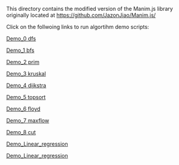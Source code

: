 This directory contains the modified version of the Manim.js library originally located at https://github.com/JazonJiao/Manim.js/

Click on the follwoing links to run algortihm demo scripts: 

[Demo_0 dfs](https://egeozgul.github.io/manim.js/manim/Graph%20Algorithms/demo_0.html)

[Demo_1 bfs](https://egeozgul.github.io/manim.js/manim/Graph%20Algorithms/demo_1.html)

[Demo_2 prim](https://egeozgul.github.io/manim.js/manim/Graph%20Algorithms/demo_2.html)

[Demo_3 kruskal](https://egeozgul.github.io/manim.js/manim/Graph%20Algorithms/demo_3.html)

[Demo_4 dijkstra](https://egeozgul.github.io/manim.js/manim/Graph%20Algorithms/demo_4.html)

[Demo_5 topsort](https://egeozgul.github.io/manim.js/manim/Graph%20Algorithms/demo_5.html)

[Demo_6 floyd](https://egeozgul.github.io/manim.js/manim/Graph%20Algorithms/demo_6.html)

[Demo_7 maxflow](https://egeozgul.github.io/manim.js/manim/Graph%20Algorithms/demo_7.html)

[Demo_8 cut](https://egeozgul.github.io/manim.js/manim/Graph%20Algorithms/demo_8.html)

[Demo_Linear_regression](https://egeozgul.github.io/manim.js/manim/Linear%20Regression/part_1.html)

[Demo_Linear_regression](https://egeozgul.github.io/manim.js/manim/Linear%20Regression/part_3.html)

